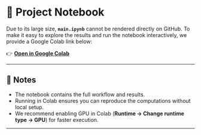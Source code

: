 # 📘 Project Notebook

Due to its large size, **`main.ipynb`** cannot be rendered directly on GitHub.
To make it easy to explore the results and run the notebook interactively, we provide a Google Colab link below:

👉 **[Open in Google Colab](https://colab.research.google.com/drive/1NZ4tC_V-O84pRTr41NlIeAlMjCxQsK8J?usp=sharing)**

---

## 📝 Notes

- The notebook contains the full workflow and results.
- Running in Colab ensures you can reproduce the computations without local setup.
- We recommend enabling GPU in Colab (**Runtime → Change runtime type → GPU**) for faster execution.

---

